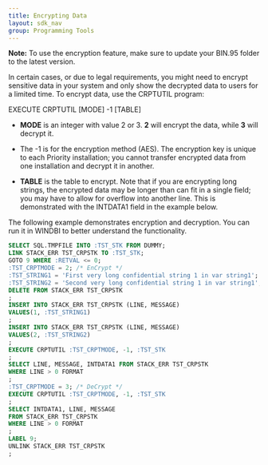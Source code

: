 ```yaml
---
title: Encrypting Data
layout: sdk_nav
group: Programming Tools
---
```


**Note:** To use the encryption feature, make sure to update your BIN.95
folder to the latest version.

In certain cases, or due to legal requirements, you might need to
encrypt sensitive data in your system and only show the decrypted data
to users for a limited time. To encrypt data, use the CRPTUTIL program:

EXECUTE CRPTUTIL \[MODE\] -1 \[TABLE\]

- **MODE** is an integer with value 2 or 3. **2** will encrypt the data,
while **3** will decrypt it.
- The -1 is for the encryption method (AES).
The encryption key is unique to each Priority installation; you cannot
transfer encrypted data from one installation and decrypt it in another.

- **TABLE** is the table to encrypt. Note that if you are encrypting long
strings, the encrypted data may be longer than can fit in a single
field; you may have to allow for overflow into another line. This is
demonstrated with the INTDATA1 field in the example below.

The following example demonstrates encryption and decryption. You can
run it in WINDBI to better understand the functionality.

```sql
SELECT SQL.TMPFILE INTO :TST_STK FROM DUMMY;
LINK STACK_ERR TST_CRPSTK TO :TST_STK;
GOTO 9 WHERE :RETVAL <= 0;
:TST_CRPTMODE = 2; /* EnCrypt */
:TST_STRING1 = 'First very long confidential string 1 in var string1'; 
:TST_STRING2 = 'Second very long confidential string 1 in var string1'; 
DELETE FROM STACK_ERR TST_CRPSTK
;
INSERT INTO STACK_ERR TST_CRPSTK (LINE, MESSAGE)
VALUES(1, :TST_STRING1)
;
INSERT INTO STACK_ERR TST_CRPSTK (LINE, MESSAGE)
VALUES(2, :TST_STRING2)
;
EXECUTE CRPTUTIL :TST_CRPTMODE, -1, :TST_STK
;
SELECT LINE, MESSAGE, INTDATA1 FROM STACK_ERR TST_CRPSTK
WHERE LINE > 0 FORMAT
;
:TST_CRPTMODE = 3; /* DeCrypt */
EXECUTE CRPTUTIL :TST_CRPTMODE, -1, :TST_STK
;
SELECT INTDATA1, LINE, MESSAGE
FROM STACK_ERR TST_CRPSTK 
WHERE LINE > 0 FORMAT
;
LABEL 9;
UNLINK STACK_ERR TST_CRPSTK
;
```
